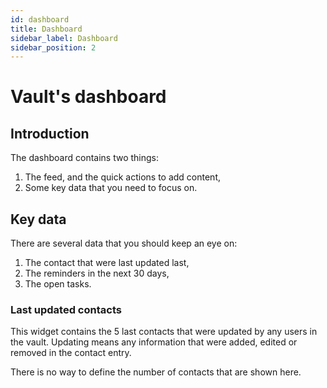 ```yaml
---
id: dashboard
title: Dashboard
sidebar_label: Dashboard
sidebar_position: 2
---
```


# Vault's dashboard

## Introduction

The dashboard contains two things:

1. The feed, and the quick actions to add content,
2. Some key data that you need to focus on.

## Key data

There are several data that you should keep an eye on:

1. The contact that were last updated last,
2. The reminders in the next 30 days,
3. The open tasks.

### Last updated contacts

This widget contains the 5 last contacts that were updated by any users in the vault. Updating means any information that were added, edited or removed in the contact entry.

There is no way to define the number of contacts that are shown here.